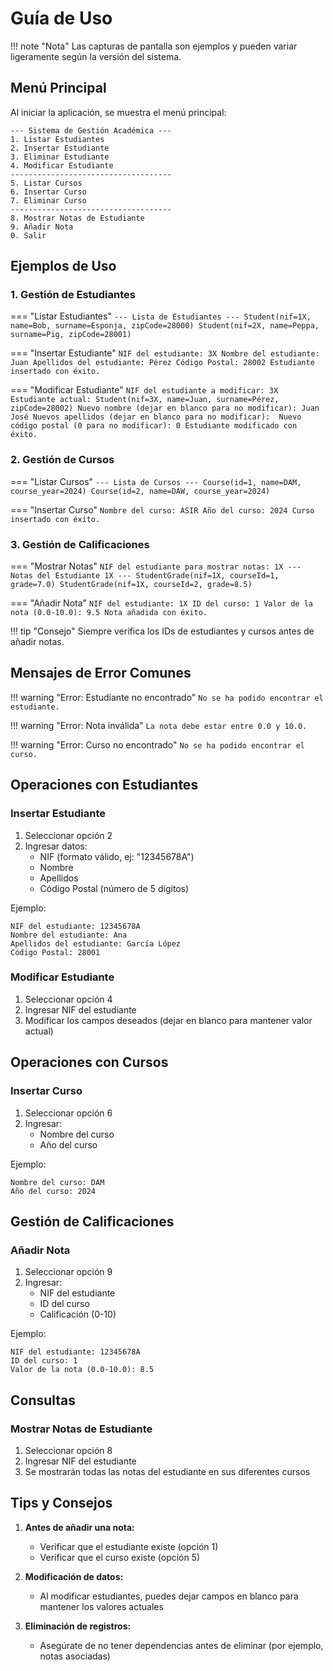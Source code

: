 # Guía de Uso

!!! note "Nota"
    Las capturas de pantalla son ejemplos y pueden variar ligeramente según la versión del sistema.

## Menú Principal

Al iniciar la aplicación, se muestra el menú principal:

```
--- Sistema de Gestión Académica ---
1. Listar Estudiantes
2. Insertar Estudiante
3. Eliminar Estudiante
4. Modificar Estudiante
------------------------------------
5. Listar Cursos
6. Insertar Curso
7. Eliminar Curso
------------------------------------
8. Mostrar Notas de Estudiante
9. Añadir Nota
0. Salir
```

## Ejemplos de Uso

### 1. Gestión de Estudiantes

=== "Listar Estudiantes"
    ```
    --- Lista de Estudiantes ---
    Student(nif=1X, name=Bob, surname=Esponja, zipCode=28000)
    Student(nif=2X, name=Peppa, surname=Pig, zipCode=28001)
    ```

=== "Insertar Estudiante"
    ```
    NIF del estudiante: 3X
    Nombre del estudiante: Juan
    Apellidos del estudiante: Pérez
    Código Postal: 28002
    Estudiante insertado con éxito.
    ```

=== "Modificar Estudiante"
    ```
    NIF del estudiante a modificar: 3X
    Estudiante actual: Student(nif=3X, name=Juan, surname=Pérez, zipCode=28002)
    Nuevo nombre (dejar en blanco para no modificar): Juan José
    Nuevos apellidos (dejar en blanco para no modificar): 
    Nuevo código postal (0 para no modificar): 0
    Estudiante modificado con éxito.
    ```

### 2. Gestión de Cursos

=== "Listar Cursos"
    ```
    --- Lista de Cursos ---
    Course(id=1, name=DAM, course_year=2024)
    Course(id=2, name=DAW, course_year=2024)
    ```

=== "Insertar Curso"
    ```
    Nombre del curso: ASIR
    Año del curso: 2024
    Curso insertado con éxito.
    ```

### 3. Gestión de Calificaciones

=== "Mostrar Notas"
    ```
    NIF del estudiante para mostrar notas: 1X
    --- Notas del Estudiante 1X ---
    StudentGrade(nif=1X, courseId=1, grade=7.0)
    StudentGrade(nif=1X, courseId=2, grade=8.5)
    ```

=== "Añadir Nota"
    ```
    NIF del estudiante: 1X
    ID del curso: 1
    Valor de la nota (0.0-10.0): 9.5
    Nota añadida con éxito.
    ```

!!! tip "Consejo"
    Siempre verifica los IDs de estudiantes y cursos antes de añadir notas.

## Mensajes de Error Comunes

!!! warning "Error: Estudiante no encontrado"
    ```
    No se ha podido encontrar el estudiante.
    ```

!!! warning "Error: Nota inválida"
    ```
    La nota debe estar entre 0.0 y 10.0.
    ```

!!! warning "Error: Curso no encontrado"
    ```
    No se ha podido encontrar el curso.
    ```

## Operaciones con Estudiantes

### Insertar Estudiante
1. Seleccionar opción 2
2. Ingresar datos:
   - NIF (formato válido, ej: "12345678A")
   - Nombre
   - Apellidos
   - Código Postal (número de 5 dígitos)

Ejemplo:
```
NIF del estudiante: 12345678A
Nombre del estudiante: Ana
Apellidos del estudiante: García López
Código Postal: 28001
```

### Modificar Estudiante
1. Seleccionar opción 4
2. Ingresar NIF del estudiante
3. Modificar los campos deseados (dejar en blanco para mantener valor actual)

## Operaciones con Cursos

### Insertar Curso
1. Seleccionar opción 6
2. Ingresar:
   - Nombre del curso
   - Año del curso

Ejemplo:
```
Nombre del curso: DAM
Año del curso: 2024
```

## Gestión de Calificaciones

### Añadir Nota
1. Seleccionar opción 9
2. Ingresar:
   - NIF del estudiante
   - ID del curso
   - Calificación (0-10)

Ejemplo:
```
NIF del estudiante: 12345678A
ID del curso: 1
Valor de la nota (0.0-10.0): 8.5
```

## Consultas

### Mostrar Notas de Estudiante
1. Seleccionar opción 8
2. Ingresar NIF del estudiante
3. Se mostrarán todas las notas del estudiante en sus diferentes cursos

## Tips y Consejos

1. **Antes de añadir una nota:**
   - Verificar que el estudiante existe (opción 1)
   - Verificar que el curso existe (opción 5)

2. **Modificación de datos:**
   - Al modificar estudiantes, puedes dejar campos en blanco para mantener los valores actuales

3. **Eliminación de registros:**
   - Asegúrate de no tener dependencias antes de eliminar (por ejemplo, notas asociadas)
